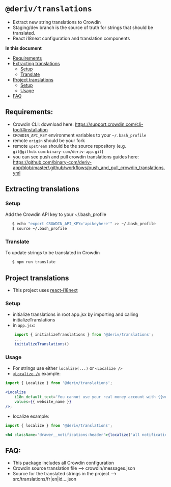 # `@deriv/translations`

>

-   Extract new string translations to Crowdin
-   Staging/dev branch is the source of truth for strings that should be translated.
-   React i18next configuration and translation components
    >

**In this document**

-   [Requirements](#requirements)
-   [Extracting translations](#extracting-translations)
    -   [Setup](#setup)
    -   [Translate](#translate)
-   [Project translations](#project-translations)
    -   [Setup](#setup)
    -   [Usage](#usage)
-   [FAQ](#faq)

## Requirements:

-   Crowdin CLI: download here: https://support.crowdin.com/cli-tool/#installation
-   `CROWDIN_API_KEY` environment variables to your `~/.bash_profile`
-   remote `origin` should be your fork
-   remote `upstream` should be the source repository (e.g. `git@github.com:binary-com/deriv-app.git`)
-   you can see push and pull crowdin translations guides here: https://github.com/binary-com/deriv-app/blob/master/.github/workflows/push_and_pull_crowdin_translations.yml

## Extracting translations

### Setup

Add the Crowdin API key to your ~/.bash_profile

```sh
   $ echo "export CROWDIN_API_KEY='apikeyhere'" >> ~/.bash_profile
   $ source ~/.bash_profile
```

### Translate

To update strings to be translated in Crowdin

```sh
   $ npm run translate
```

## Project translations

-   This project uses [react-i18next](https://react.i18next.com)

### Setup

-   initialize translations in root app.jsx by importing and calling initializeTranslations
-   in `app.jsx`:

```jsx
    import { initializeTranslations } from '@deriv/translations';
    ...
    initializeTranslations()
```

### Usage

-   For strings use either `localize(...)` or `<Localize />`
-   [`<Localize />`](https://react.i18next.com/latest/trans-component) example:

```jsx
import { Localize } from '@deriv/translations';

<Localize
    i18n_default_text='You cannot use your real money account with {{website_name}} at this time.'
    values={{ website_name }}
/>;
```

-   localize example:

```jsx
import { localize } from '@deriv/translations';

<h4 className='drawer__notifications-header'>{localize('all notifications')}</h4>;
```

>

## FAQ:

-   This package includes all Crowdin configuration
-   Crowdin source translation file --> crowdin/messages.json
-   Source for the translated strings in the project --> src/translations/fr|en|id....json
